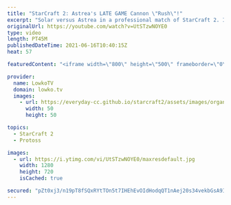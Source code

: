 ```yaml
---
title: "StarCraft 2: Astrea's LATE GAME Cannon \"Rush\"!"
excerpt: "Solar versus Astrea in a professional match of StarCraft 2. In this Zerg versus Protoss we see a game go the distance. Astrea executes some really cool moves by building a wall close to one of the outer Zerg bases and slowly shooting it down with Disruptors, High Templar and Oracles.  Support my work"
originalUrl: https://youtube.com/watch?v=UtSTzwNOYE0
type: video
length: PT45M
publishedDateTime: 2021-06-16T10:40:15Z
heat: 57

featuredContent: "<iframe width=\"800\" height=\"500\" frameborder=\"0\" src=\"https://www.youtube.com/embed/UtSTzwNOYE0\" allow=\"accelerometer; autoplay; encrypted-media; gyroscope; picture-in-picture\" allowfullscreen></iframe>"

provider:
  name: LowkoTV
  domain: lowko.tv
  images:
    - url: https://everyday-cc.github.io/starcraft2/assets/images/organizations/lowko.tv-50x50.jpg
      width: 50
      height: 50

topics:
  - StarCraft 2
  - Protoss

images:
  - url: https://i.ytimg.com/vi/UtSTzwNOYE0/maxresdefault.jpg
    width: 1280
    height: 720
    isCached: true

secured: "pZt0xj3/n19pT8fSQxRYtTOn5t7IHEhEvOIdHodqQT1nAej20s34vekbGsA9I1lga+B6dyR4fSsB4KDWu1sFBwgdUSvwoi1SMiAPBwsSy8kUgwAdunvGLcOyrqYOccaQJrnJMG8vcDW5sMu1PaNmD9AgBBmV0S8BtKJ1mAFgtMluXrHDP/AG0WmrLMiy3X+/2vd5uCFEGrnTI4obH4iI9q5qTUwGB54q2j9W6kPcehV8fu+OrLKzMGrz9Cgy6m1NDtf3bfRvlMHYQQBQKwpQCraA2P+uWUcogjCb8kjRIfoNByDMjL1/eKaXPluqu192DzTlc6H+JST9J+rlEcJic40hjx83N5V6TYm/6g7JCcE+R9uIDdvJSwdMt6D9IjtMYahm0Qf3fnq9J4EGizFk7wIZUqZP78sG+5FWr24qLUnDcvlWSDmS9HmrhzROm8sK;nrcGy6t3f/wv32fGeU54mg=="
---
```


